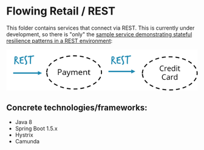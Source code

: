 # Flowing Retail / REST

This folder contains services that connect via REST. This is currently under development, so there is "only" the [sample service demonstrating stateful resilience patterns in a REST environment](java/payment/):

![](java/payment/docs/situation.png)


## Concrete technologies/frameworks:

* Java 8
* Spring Boot 1.5.x
* Hystrix
* Camunda
